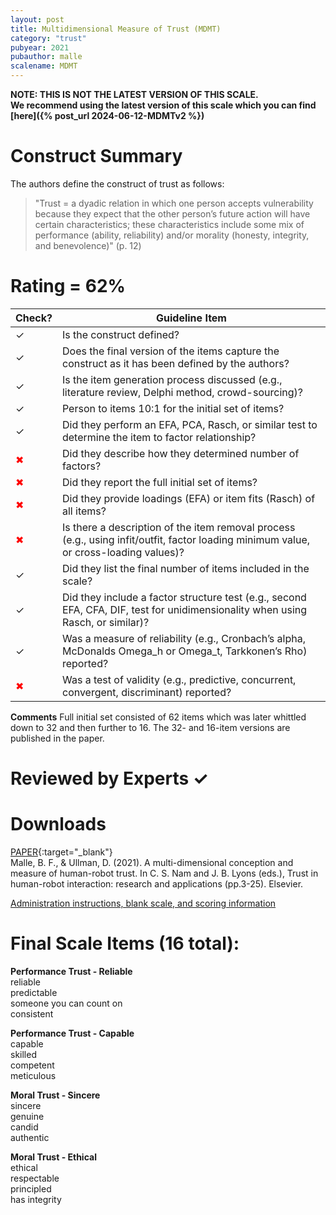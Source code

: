 ```yaml
---
layout: post
title: Multidimensional Measure of Trust (MDMT)
category: "trust"
pubyear: 2021
pubauthor: malle
scalename: MDMT
---
```


**NOTE: THIS IS NOT THE LATEST VERSION OF THIS SCALE. <br> We recommend using the latest version of this scale which you can find [here]({% post_url 2024-06-12-MDMTv2 %})**

# Construct Summary

The authors define the construct of trust as follows: 

>"Trust = a dyadic relation in which one person accepts vulnerability because they
>expect that the other person’s future action will have certain characteristics; these
>characteristics include some mix of performance (ability, reliability) and/or morality
>(honesty, integrity, and benevolence)" (p. 12)


# Rating = 62% 

<table>
  <thead>
    <tr>
      <th>Check?</th>
      <th>Guideline Item</th>
    </tr>
  </thead>
  <tbody>
    <tr>
      <td>&#10003;</td>
      <td>Is the construct defined?</td>
    </tr>
    <tr>
      <td>&#10003;</td>
      <td>Does the final version of the items capture the construct as it has been defined by the authors?</td>
    </tr>
    <tr>
      <td>&#10003;</td>
      <td>Is the item generation process discussed (e.g., literature review, Delphi method, crowd-sourcing)?</td>
    </tr>
    <tr>
      <td>&#10003;</td>
      <td>Person to items 10:1 for the initial set of items?</td>
    </tr>
    <tr>
      <td>&#10003;</td>
      <td>Did they perform an EFA, PCA, Rasch, or similar test to determine the item to factor relationship?</td>
    </tr>
    <tr>
      <td style="color: red;">&#10006;</td>
      <td>Did they describe how they determined number of factors?</td>
    </tr>
    <tr>
      <td style="color: red;">&#10006;</td>
      <td>Did they report the full initial set of items?</td>
    </tr>
    <tr>
      <td style="color: red;">&#10006;</td>
      <td>Did they provide loadings (EFA) or item fits (Rasch) of all items?</td>
    </tr>
    <tr>
      <td style="color: red;">&#10006;</td>
      <td>Is there a description of the item removal process (e.g., using infit/outfit, factor loading minimum value, or cross-loading values)?</td>
    </tr>
    <tr>
      <td>&#10003;</td>
      <td>Did they list the final number of items included in the scale?</td>
    </tr>
    <tr>
      <td>&#10003;</td>
      <td>Did they include a factor structure test (e.g., second EFA, CFA, DIF, test for unidimensionality when using Rasch, or similar)?</td>
    </tr>
    <tr>
      <td>&#10003;</td>
      <td>Was a measure of reliability (e.g., Cronbach’s alpha, McDonalds Omega_h or Omega_t, Tarkkonen’s Rho) reported?</td>
    </tr>
    <tr>
      <td style="color: red;">&#10006;</td>
      <td>Was a test of validity (e.g., predictive, concurrent, convergent, discriminant) reported?</td>
    </tr>
  </tbody>
</table>

**Comments**
Full initial set consisted of 62 items which was later whittled down to 32 and then further to 16. The 32- and 16-item versions are published in the paper.

# Reviewed by Experts &#10003;


# Downloads
[PAPER](https://www.sciencedirect.com/science/article/abs/pii/B9780128194720000010){:target="_blank"}
<br>Malle, B. F., & Ullman, D. (2021). A multi-dimensional conception and measure of human-robot trust. In C. S. Nam and J. B. Lyons (eds.), Trust in human-robot interaction: research and applications (pp.3-25). Elsevier.

<a href="/assets/pdf/CurrentVersion_MDMT.pdf" target="_blank">Administration instructions, blank scale, and scoring information</a>

# Final Scale Items (16 total):

**Performance Trust - Reliable**
<br>reliable
<br>predictable
<br>someone you can count on
<br>consistent

**Performance Trust - Capable**
<br>capable
<br>skilled
<br>competent
<br>meticulous

**Moral Trust - Sincere**
<br>sincere
<br>genuine
<br>candid
<br>authentic

**Moral Trust - Ethical**
<br>ethical
<br>respectable
<br>principled
<br>has integrity

